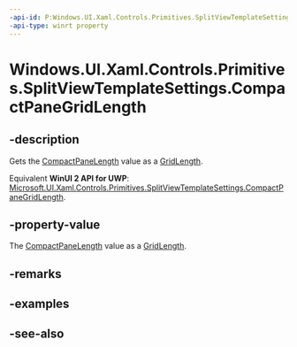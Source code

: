 ```yaml
---
-api-id: P:Windows.UI.Xaml.Controls.Primitives.SplitViewTemplateSettings.CompactPaneGridLength
-api-type: winrt property
---
```


<!-- Property syntax
public Windows.UI.Xaml.GridLength CompactPaneGridLength { get; }
-->

# Windows.UI.Xaml.Controls.Primitives.SplitViewTemplateSettings.CompactPaneGridLength

## -description
Gets the [CompactPaneLength](../windows.ui.xaml.controls/splitview_compactpanelength.md) value as a [GridLength](../windows.ui.xaml/gridlength.md).

Equivalent **WinUI 2 API for UWP**: [Microsoft.UI.Xaml.Controls.Primitives.SplitViewTemplateSettings.CompactPaneGridLength](/windows/winui/api/microsoft.ui.xaml.controls.primitives.splitviewtemplatesettings.compactpanegridlength).

## -property-value
The [CompactPaneLength](../windows.ui.xaml.controls/splitview_compactpanelength.md) value as a [GridLength](../windows.ui.xaml/gridlength.md).

## -remarks

## -examples

## -see-also
